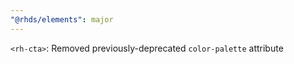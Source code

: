 ```yaml
---
"@rhds/elements": major
---
```

`<rh-cta>`: Removed previously-deprecated `color-palette` attribute
